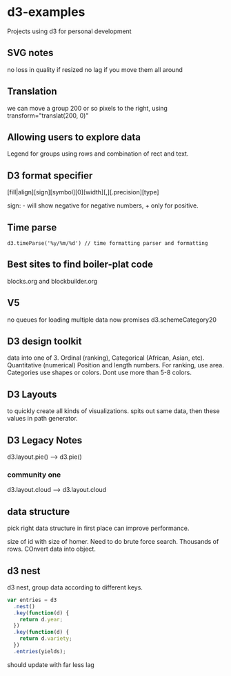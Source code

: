 # d3-examples

Projects using d3 for personal development

## SVG notes

no loss in quality if resized
no lag if you move them all around

## Translation

we can move a group 200 or so pixels to the right, using transform="translat(200, 0)"

## Allowing users to explore data

Legend for groups using rows and combination of rect and text.

## D3 format specifier

[fill|align][sign][symbol][0][width][,][.precision][type]

sign: - will show negative for negative numbers, + only for positive.

## Time parse

`d3.timeParse('%y/%m/%d') // time formatting parser and formatting`

## Best sites to find boiler-plat code

blocks.org
and blockbuilder.org

## V5

no queues for loading multiple data
now promises
d3.schemeCategory20

## D3 design toolkit

data into one of 3. Ordinal (ranking), Categorical (African, Asian, etc). Quantitative (numerical)
Position and length numbers. For ranking, use area. Categories use shapes or colors. Dont use more than 5-8 colors.

## D3 Layouts

to quickly create all kinds of visualizations.
spits out same data, then these values in path generator.

## D3 Legacy Notes

d3.layout.pie() --> d3.pie()

### community one

d3.layout.cloud --> d3.layout.cloud

## data structure

pick right data structure in first place can improve performance.

size of id with size of homer. Need to do brute force search. Thousands of rows.
COnvert data into object.

## d3 nest

d3 nest, group data according to different keys.

```js
var entries = d3
  .nest()
  .key(function(d) {
    return d.year;
  })
  .key(function(d) {
    return d.variety;
  })
  .entries(yields);
```

should update with far less lag
